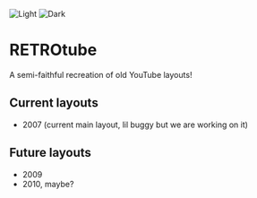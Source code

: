 ![Light](http://retrotube.ml/rtdark.png#gh-dark-mode-only)
![Dark](http://retrotube.ml/retrotube.gif#gh-light-mode-only)
# RETROtube
A semi-faithful recreation of old YouTube layouts!
## Current layouts
- 2007 (current main layout, lil buggy but we are working on it)
## Future layouts
- 2009
- 2010, maybe?
